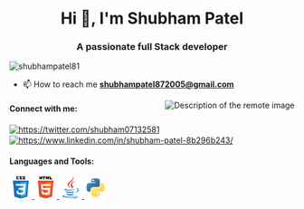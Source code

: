 <h1 align="center">Hi 👋, I'm Shubham Patel</h1>
<h3 align="center">A passionate full Stack developer </h3>


<p align="left"> <img src="https://komarev.com/ghpvc/?username=shubhampatel81&label=Profile%20views&color=0e75b6&style=flat" alt="shubhampatel81" /> </p>

- 📫 How to reach me **shubhampatel872005@gmail.com**


<img align="right" src="" alt="Description of the remote image">



<h4 align="left">Connect with me:</h4>
<p align="left">
<a href="https://twitter.com/https://twitter.com/shubham07132581" target="blank"><img align="center" src="https://raw.githubusercontent.com/rahuldkjain/github-profile-readme-generator/master/src/images/icons/Social/twitter.svg" alt="https://twitter.com/shubham07132581" height="30" width="40" /></a>
<a href="https://linkedin.com/in/https://www.linkedin.com/in/shubham-patel-8b296b243/" target="blank"><img align="center" src="https://raw.githubusercontent.com/rahuldkjain/github-profile-readme-generator/master/src/images/icons/Social/linked-in-alt.svg" alt="https://www.linkedin.com/in/shubham-patel-8b296b243/" height="30" width="40" /></a>
</p>

<h4 align="left">Languages and Tools:</h4>
<p align="left"> <a href="https://www.w3schools.com/css/" target="_blank" rel="noreferrer"> <img src="https://raw.githubusercontent.com/devicons/devicon/master/icons/css3/css3-original-wordmark.svg" alt="css3" width="40" height="40"/> </a> <a href="https://www.w3.org/html/" target="_blank" rel="noreferrer"> <img src="https://raw.githubusercontent.com/devicons/devicon/master/icons/html5/html5-original-wordmark.svg" alt="html5" width="40" height="40"/> </a> <a href="https://www.java.com" target="_blank" rel="noreferrer"> <img src="https://raw.githubusercontent.com/devicons/devicon/master/icons/java/java-original.svg" alt="java" width="40" height="40"/> </a> <a href="https://www.python.org" target="_blank" rel="noreferrer"> <img src="https://raw.githubusercontent.com/devicons/devicon/master/icons/python/python-original.svg" alt="python" width="40" height="40"/> </a> </p>
